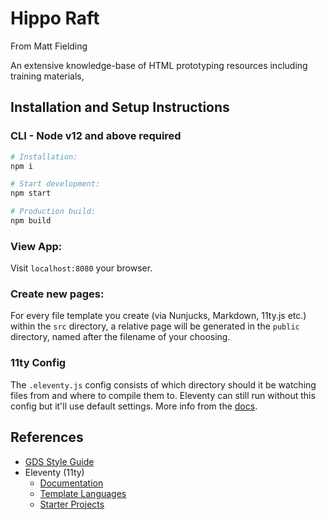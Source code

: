 # Hippo Raft

From Matt Fielding

An extensive knowledge-base of HTML prototyping resources including training materials,

## Installation and Setup Instructions

### CLI - Node v12 and above required
```sh
# Installation:
npm i

# Start development:
npm start

# Production build:
npm build
```

### View App:
Visit `localhost:8080` your browser.

### Create new pages:
For every file template you create (via Nunjucks, Markdown, 11ty.js etc.) within the `src` directory, a relative page will be generated in the `public` directory, named after the filename of your choosing.

### 11ty Config
The `.eleventy.js` config consists of which directory should it be watching files from and where to compile them to. Eleventy can still run without this config but it'll use default settings. More info from the [docs](https://www.11ty.dev/docs/config/).

## References

- [GDS Style Guide](https://design-system.service.gov.uk/styles//)
- Eleventy (11ty)
    - [Documentation](https://www.11ty.dev/docs/)
    - [Template Languages](https://www.11ty.dev/docs/languages/)
    - [Starter Projects](https://www.11ty.dev/docs/starter/)